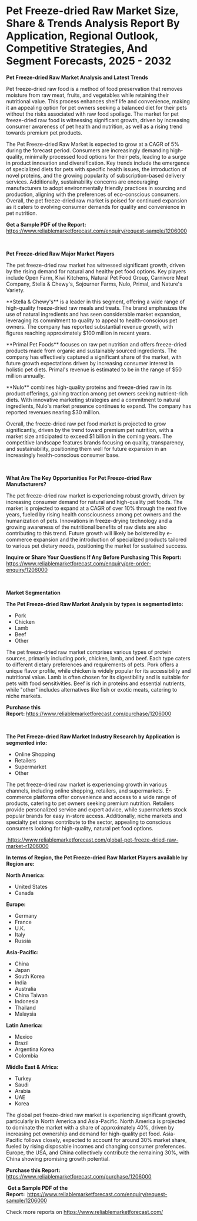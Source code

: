 <p><h1>Pet Freeze-dried Raw Market Size, Share & Trends Analysis Report By Application, Regional Outlook, Competitive Strategies, And Segment Forecasts, 2025 - 2032</h1></p><p><strong>Pet Freeze-dried Raw Market Analysis and Latest Trends</strong></p>
<p><p>Pet freeze-dried raw food is a method of food preservation that removes moisture from raw meat, fruits, and vegetables while retaining their nutritional value. This process enhances shelf life and convenience, making it an appealing option for pet owners seeking a balanced diet for their pets without the risks associated with raw food spoilage. The market for pet freeze-dried raw food is witnessing significant growth, driven by increasing consumer awareness of pet health and nutrition, as well as a rising trend towards premium pet products.</p><p>The Pet Freeze-dried Raw Market is expected to grow at a CAGR of 5% during the forecast period. Consumers are increasingly demanding high-quality, minimally processed food options for their pets, leading to a surge in product innovation and diversification. Key trends include the emergence of specialized diets for pets with specific health issues, the introduction of novel proteins, and the growing popularity of subscription-based delivery services. Additionally, sustainability concerns are encouraging manufacturers to adopt environmentally friendly practices in sourcing and production, aligning with the preferences of eco-conscious consumers. Overall, the pet freeze-dried raw market is poised for continued expansion as it caters to evolving consumer demands for quality and convenience in pet nutrition.</p></p>
<p><strong>Get a Sample PDF of the Report:&nbsp;</strong> <a href="https://www.reliablemarketforecast.com/enquiry/request-sample/1206000?utm_campaign=2321&utm_medium=2&utm_source=Github&utm_content=ia&utm_term=09022025&utm_id=pet-freeze-dried-raw">https://www.reliablemarketforecast.com/enquiry/request-sample/1206000</a></p>
<p>&nbsp;</p>
<p><strong>Pet Freeze-dried Raw Major Market Players</strong></p>
<p><p>The pet freeze-dried raw market has witnessed significant growth, driven by the rising demand for natural and healthy pet food options. Key players include Open Farm, Kiwi Kitchens, Natural Pet Food Group, Carnivore Meat Company, Stella & Chewy's, Sojourner Farms, Nulo, Primal, and Nature's Variety.</p><p>**Stella & Chewy's** is a leader in this segment, offering a wide range of high-quality freeze-dried raw meals and treats. The brand emphasizes the use of natural ingredients and has seen considerable market expansion, leveraging its commitment to quality to appeal to health-conscious pet owners. The company has reported substantial revenue growth, with figures reaching approximately $100 million in recent years.</p><p>**Primal Pet Foods** focuses on raw pet nutrition and offers freeze-dried products made from organic and sustainably sourced ingredients. The company has effectively captured a significant share of the market, with future growth expectations driven by increasing consumer interest in holistic pet diets. Primal's revenue is estimated to be in the range of $50 million annually.</p><p>**Nulo** combines high-quality proteins and freeze-dried raw in its product offerings, gaining traction among pet owners seeking nutrient-rich diets. With innovative marketing strategies and a commitment to natural ingredients, Nulo's market presence continues to expand. The company has reported revenues nearing $30 million.</p><p>Overall, the freeze-dried raw pet food market is projected to grow significantly, driven by the trend toward premium pet nutrition, with a market size anticipated to exceed $1 billion in the coming years. The competitive landscape features brands focusing on quality, transparency, and sustainability, positioning them well for future expansion in an increasingly health-conscious consumer base.</p></p>
<p>&nbsp;</p>
<p><strong>What Are The Key Opportunities For Pet Freeze-dried Raw Manufacturers?</strong></p>
<p><p>The pet freeze-dried raw market is experiencing robust growth, driven by increasing consumer demand for natural and high-quality pet foods. The market is projected to expand at a CAGR of over 10% through the next five years, fueled by rising health consciousness among pet owners and the humanization of pets. Innovations in freeze-drying technology and a growing awareness of the nutritional benefits of raw diets are also contributing to this trend. Future growth will likely be bolstered by e-commerce expansion and the introduction of specialized products tailored to various pet dietary needs, positioning the market for sustained success.</p></p>
<p><strong>Inquire or Share Your Questions If Any Before Purchasing This Report:</strong> <a href="https://www.reliablemarketforecast.com/enquiry/pre-order-enquiry/1206000?utm_campaign=2321&utm_medium=2&utm_source=Github&utm_content=ia&utm_term=09022025&utm_id=pet-freeze-dried-raw">https://www.reliablemarketforecast.com/enquiry/pre-order-enquiry/1206000</a></p>
<p>&nbsp;</p>
<p><strong>Market Segmentation</strong></p>
<p><strong>The Pet Freeze-dried Raw Market Analysis by types is segmented into:</strong></p>
<p><ul><li>Pork</li><li>Chicken</li><li>Lamb</li><li>Beef</li><li>Other</li></ul></p>
<p><p>The pet freeze-dried raw market comprises various types of protein sources, primarily including pork, chicken, lamb, and beef. Each type caters to different dietary preferences and requirements of pets. Pork offers a unique flavor profile, while chicken is widely popular for its accessibility and nutritional value. Lamb is often chosen for its digestibility and is suitable for pets with food sensitivities. Beef is rich in proteins and essential nutrients, while "other" includes alternatives like fish or exotic meats, catering to niche markets.</p></p>
<p><strong>Purchase this Report:&nbsp;</strong><a href="https://www.reliablemarketforecast.com/purchase/1206000?utm_campaign=2321&utm_medium=2&utm_source=Github&utm_content=ia&utm_term=09022025&utm_id=pet-freeze-dried-raw">https://www.reliablemarketforecast.com/purchase/1206000</a></p>
<p>&nbsp;</p>
<p><strong>The Pet Freeze-dried Raw Market Industry Research by Application is segmented into:</strong></p>
<p><ul><li>Online Shopping</li><li>Retailers</li><li>Supermarket</li><li>Other</li></ul></p>
<p><p>The pet freeze-dried raw market is experiencing growth in various channels, including online shopping, retailers, and supermarkets. E-commerce platforms offer convenience and access to a wide range of products, catering to pet owners seeking premium nutrition. Retailers provide personalized service and expert advice, while supermarkets stock popular brands for easy in-store access. Additionally, niche markets and specialty pet stores contribute to the sector, appealing to conscious consumers looking for high-quality, natural pet food options.</p></p>
<p><a href="https://www.reliablemarketforecast.com/global-pet-freeze-dried-raw-market-r1206000?utm_campaign=2321&utm_medium=2&utm_source=Github&utm_content=ia&utm_term=09022025&utm_id=pet-freeze-dried-raw">&nbsp;https://www.reliablemarketforecast.com/global-pet-freeze-dried-raw-market-r1206000</a></p>
<p><strong>In terms of Region, the Pet Freeze-dried Raw Market Players available by Region are:</strong></p>
<p>
    <p> <strong> North America: </strong>
        <ul>
            <li>United States</li>
            <li>Canada</li>
        </ul>
        </p> 
    <p> <strong> Europe: </strong>
        <ul>
            <li>Germany</li>
            <li>France</li>
            <li>U.K.</li>
            <li>Italy</li>
            <li>Russia</li>
        </ul>
        </p> 
    <p> <strong> Asia-Pacific: </strong>
        <ul>
            <li>China</li>
            <li>Japan</li>
            <li>South Korea</li>
            <li>India</li>
            <li>Australia</li>
            <li>China Taiwan</li>
            <li>Indonesia</li>
            <li>Thailand</li>
            <li>Malaysia</li>
        </ul>
        </p> 
    <p> <strong> Latin America: </strong>
        <ul>
            <li>Mexico</li>
            <li>Brazil</li>
            <li>Argentina Korea</li>
            <li>Colombia</li>
        </ul>
        </p> 
    <p> <strong> Middle East & Africa: </strong>
        <ul>
            <li>Turkey</li>
            <li>Saudi</li>
            <li>Arabia</li>
            <li>UAE</li>
            <li>Korea</li>
        </ul>
    </p>
    </p>
<p><p>The global pet freeze-dried raw market is experiencing significant growth, particularly in North America and Asia-Pacific. North America is projected to dominate the market with a share of approximately 40%, driven by increasing pet ownership and demand for high-quality pet food. Asia-Pacific follows closely, expected to account for around 30% market share, fueled by rising disposable incomes and changing consumer preferences. Europe, the USA, and China collectively contribute the remaining 30%, with China showing promising growth potential.</p></p>
<p><strong>Purchase this Report: </strong><a href="https://www.reliablemarketforecast.com/purchase/1206000?utm_campaign=2321&utm_medium=2&utm_source=Github&utm_content=ia&utm_term=09022025&utm_id=pet-freeze-dried-raw">https://www.reliablemarketforecast.com/purchase/1206000</a></p>
<p>&nbsp;<strong>Get a Sample PDF of the Report:&nbsp;&nbsp;</strong><a href="https://www.reliablemarketforecast.com/enquiry/request-sample/1206000?utm_campaign=2321&utm_medium=2&utm_source=Github&utm_content=ia&utm_term=09022025&utm_id=pet-freeze-dried-raw">https://www.reliablemarketforecast.com/enquiry/request-sample/1206000</a></p>
<p><strong></strong></p>
<p>Check more reports on <a href="https://www.reliablemarketforecast.com/?utm_campaign=2321&utm_medium=2&utm_source=Github&utm_content=ia&utm_term=09022025&utm_id=pet-freeze-dried-raw">https://www.reliablemarketforecast.com/</a></p>